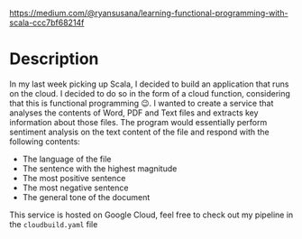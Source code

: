 https://medium.com/@ryansusana/learning-functional-programming-with-scala-ccc7bf68214f

# Description
In my last week picking up Scala, I decided to build an application that runs on the cloud. I decided to do so in the form of a cloud function, considering that this is functional programming 😉. I wanted to create a service that analyses the contents of Word, PDF and Text files and extracts key information about those files. The program would essentially perform sentiment analysis on the text content of the file and respond with the following contents:
- The language of the file
- The sentence with the highest magnitude
- The most positive sentence
- The most negative sentence
- The general tone of the document

This service is hosted on Google Cloud, feel free to check out my pipeline in the `cloudbuild.yaml` file
